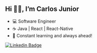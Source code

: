 ## Hi 🤘🏻, I’m Carlos Junior

- 💻 Software Engineer
- ☕ Java | React | React-Native 
- 🚀 Constant learning and always ahead!


[![Linkedin Badge](https://img.shields.io/badge/-CarlosJr-blue?style=flat-square&logo=Linkedin&logoColor=white&link=https://www.linkedin.com/in/carloscazelattojr/)](https://www.linkedin.com/in/carloscazelattojr/)

